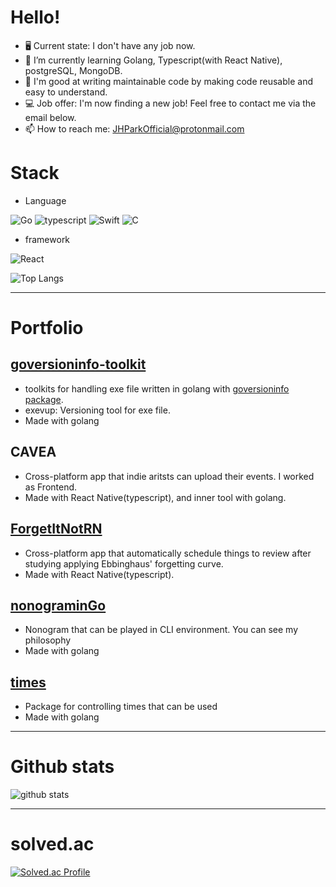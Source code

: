 # Hello!

- 🖥 Current state: I don't have any job now.
- 🌱 I’m currently learning Golang, Typescript(with React Native), postgreSQL, MongoDB.
- 💪 I'm good at writing maintainable code by making code reusable and easy to understand.
- 💻 Job offer: I'm now finding a new job! Feel free to contact me via the email below.
- 📫 How to reach me: JHParkOfficial@protonmail.com

# Stack

- Language

<img alt="Go" src="https://img.shields.io/badge/go-%2300ADD8.svg?&style=for-the-badge&logo=go&logoColor=white"/> <img alt="typescript" src="https://img.shields.io/badge/Typescript-3178C6?style=for-the-badge&logo=Typescript&logoColor=white"/> <img alt="Swift" src="https://img.shields.io/badge/swift-%23FA7343.svg?&style=for-the-badge&logo=swift&logoColor=white"/> <img alt="C" src="https://img.shields.io/badge/c%20-%2300599C.svg?&style=for-the-badge&logo=c&logoColor=white"/>
- framework

<img alt="React" src="https://img.shields.io/badge/React Native-blue?logo=React&style=for-the-badge&logoColor=white"/>

![Top Langs](https://github-readme-stats.vercel.app/api/top-langs/?username=simp7&layout=compact&theme=dark)


-------
# Portfolio

## [goversioninfo-toolkit](https://github.com/simp7/goversioninfo-toolkit)
- toolkits for handling exe file written in golang with [goversioninfo package](https://github.com/josephspurrier/goversioninfo).
- exevup: Versioning tool for exe file.
- Made with golang

## CAVEA
- Cross-platform app that indie aritsts can upload their events. I worked as Frontend.
- Made with React Native(typescript), and inner tool with golang.

## [ForgetItNotRN](https://github.com/simp7/ForgetItNotRN)
- Cross-platform app that automatically schedule things to review after studying applying Ebbinghaus' forgetting curve.
- Made with React Native(typescript).

## [nonograminGo](https://github.com/simp7/nonograminGo)
- Nonogram that can be played in CLI environment. You can see my  philosophy 
- Made with golang

## [times](https://github.com/simp7/times)
- Package for controlling times that can be used
- Made with golang

-------
# Github stats
![github stats](https://github-readme-stats.vercel.app/api?username=simp7&show_icons=true&hide_border=False)

-------
# solved.ac
[![Solved.ac Profile](http://mazassumnida.wtf/api/v2/generate_badge?boj=bypro97)](https://solved.ac/bypro97/)
